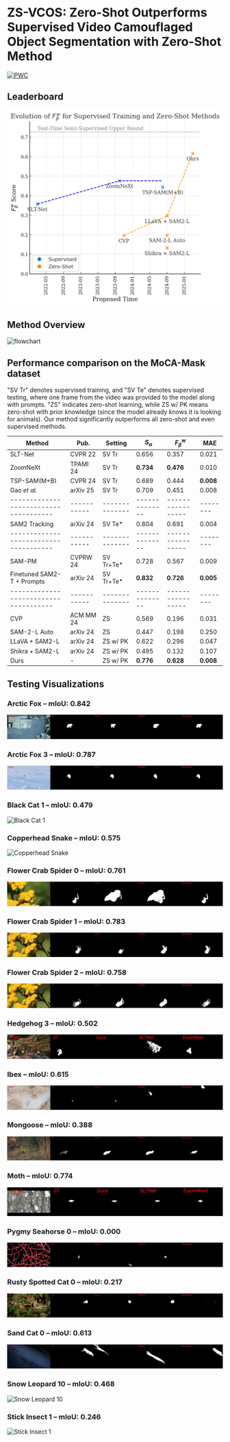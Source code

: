 # ZS-VCOS: Zero-Shot Outperforms Supervised Video Camouflaged Object Segmentation with Zero-Shot Method
[![PWC](https://img.shields.io/endpoint.svg?url=https://paperswithcode.com/badge/zs-vcos-zero-shot-outperforms-supervised/camouflaged-object-segmentation-on-moca-mask)](https://paperswithcode.com/sota/camouflaged-object-segmentation-on-moca-mask?p=zs-vcos-zero-shot-outperforms-supervised)
## Leaderboard
![leaderboard](leaderboard.png)

## Method Overview
![flowchart](flow.png)


## Performance comparison on the MoCA-Mask dataset

"SV Tr" denotes supervised training, and "SV Te" denotes supervised testing, where one frame from the video was provided to the model along with prompts. "ZS" indicates zero-shot learning, while ZS w/ PK means zero-shot with prior knowledge (since the model already knows it is looking for animals). Our method significantly outperforms all zero-shot and even supervised methods.

| Method                               | Pub.      | Setting      | $S_{\alpha}$ | $F_{\beta}^{w}$ | MAE   |
|-------------------------------------|-----------|--------------|--------------|-----------------|--------|
| SLT-Net                              | CVPR 22   | SV Tr        | 0.656        | 0.357           | 0.021 |
| ZoomNeXt                             | TPAMI 24  | SV Tr        | **0.734**    | **0.476**       | 0.010 |
| TSP-SAM(M+B)                         | CVPR 24   | SV Tr        | 0.689        | 0.444           | **0.008** |
| Gao *et al.*                         | arXiv 25  | SV Tr        | 0.709        | 0.451           | 0.008 |
|-------------------------------------|-----------|--------------|--------------|-----------------|--------|
| SAM2 Tracking                        | arXiv 24  | SV Te*       | 0.804        | 0.691           | 0.004 |
|-------------------------------------|-----------|--------------|--------------|-----------------|--------|
| SAM-PM                               | CVPRW 24  | SV Tr+Te*    | 0.728        | 0.567           | 0.009 |
| Finetuned SAM2-T + Prompts          | arXiv 24  | SV Tr+Te*    | **0.832**    | **0.726**       | **0.005** |
|-------------------------------------|-----------|--------------|--------------|-----------------|--------|
| CVP                                  | ACM MM 24 | ZS           | 0.569        | 0.196           | 0.031 |
| SAM-2-L Auto                         | arXiv 24  | ZS           | 0.447        | 0.198           | 0.250 |
| LLaVA + SAM2-L                       | arXiv 24  | ZS w/ PK     | 0.622        | 0.296           | 0.047 |
| Shikra + SAM2-L                      | arXiv 24  | ZS w/ PK     | 0.495        | 0.132           | 0.107 |
| Ours                                 | -         | ZS w/ PK     | **0.776**    | **0.628**       | **0.008** |


## Testing Visualizations

### Arctic Fox – mIoU: 0.842  
![Arctic Fox](webp/arctic_fox.webp)

### Arctic Fox 3 – mIoU: 0.787  
![Arctic Fox 3](webp/arctic_fox_3.webp)

### Black Cat 1 – mIoU: 0.479  
![Black Cat 1](webp/black_cat_1.webp)

### Copperhead Snake – mIoU: 0.575  
![Copperhead Snake](webp/copperhead_snake.webp)

### Flower Crab Spider 0 – mIoU: 0.761  
![Flower Crab Spider 0](webp/flower_crab_spider_0.webp)

### Flower Crab Spider 1 – mIoU: 0.783  
![Flower Crab Spider 1](webp/flower_crab_spider_1.webp)

### Flower Crab Spider 2 – mIoU: 0.758  
![Flower Crab Spider 2](webp/flower_crab_spider_2.webp)

### Hedgehog 3 – mIoU: 0.502  
![Hedgehog 3](webp/hedgehog_3.webp)

### Ibex – mIoU: 0.615  
![Ibex](webp/ibex.webp)

### Mongoose – mIoU: 0.388  
![Mongoose](webp/mongoose.webp)

### Moth – mIoU: 0.774  
![Moth](webp/moth.webp)

### Pygmy Seahorse 0 – mIoU: 0.000  
![Pygmy Seahorse 0](webp/pygmy_seahorse_0.webp)

### Rusty Spotted Cat 0 – mIoU: 0.217  
![Rusty Spotted Cat 0](webp/rusty_spotted_cat_0.webp)

### Sand Cat 0 – mIoU: 0.613  
![Sand Cat 0](webp/sand_cat_0.webp)

### Snow Leopard 10 – mIoU: 0.468  
![Snow Leopard 10](webp/snow_leopard_10.webp)

### Stick Insect 1 – mIoU: 0.246  
![Stick Insect 1](webp/stick_insect_1.webp)
